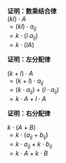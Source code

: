 **证明：数乘结合律**  
 $(kl)\cdot A$  
 $=(kl)\cdot a_{ij}$  
 $=k\cdot(l\ a_{ij})$  
 $=k\cdot(lA)$  
  
**证明：左分配律**  
  
 $(k+l)\cdot A$  
 $=(k+l)\cdot a_{ij}$  
 $=(k\cdot a_{ij})+(l\cdot a_{ij})$  
 $=k\cdot A+l\cdot A$  
  
**证明：右分配律**  
  
 $k\cdot(A+B)$  
 $=k\cdot(a_{ij}+b_{ij})$  
 $=k\cdot a_{ij}+k\cdot b_{ij}$  
 $=k\cdot A+k\cdot B$  
